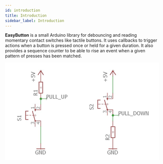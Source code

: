 ```yaml
---
id: introduction
title: Introduction
sidebar_label: Introduction
---
```


**EasyButton** is a small Arduino library for debouncing and reading momentary contact switches like tactile buttons. It uses callbacks to trigger actions when a button is pressed once or held for a given duration. It also provides a sequence counter to be able to rise an event when a given pattern of presses has been matched.

![pull-up-configuration](/img/button-configuration.jpg)
